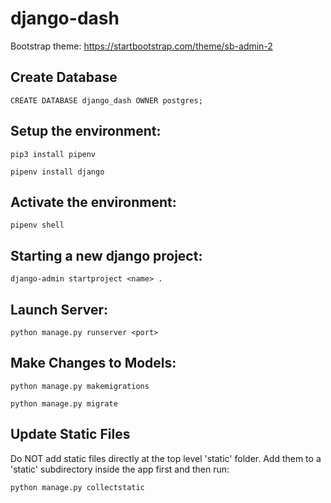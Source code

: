 # django-dash

Bootstrap theme: https://startbootstrap.com/theme/sb-admin-2

## Create Database

```
CREATE DATABASE django_dash OWNER postgres;
```

## Setup the environment:
```
pip3 install pipenv
```

```
pipenv install django
```

## Activate the environment:
```
pipenv shell
```

## Starting a new django project:
```
django-admin startproject <name> .
```

## Launch Server:
```
python manage.py runserver <port>
```

## Make Changes to Models:
```
python manage.py makemigrations
```

```
python manage.py migrate
```

## Update Static Files
Do NOT add static files directly at the top level 'static' folder.
Add them to a 'static' subdirectory inside the app first and then run:

```
python manage.py collectstatic
```